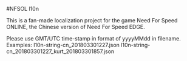 #NFSOL l10n

This is a fan-made localization project for the game Need For Speed ONLINE, the Chinese version of Need For Speed EDGE.

Please use GMT/UTC time-stamp in format of yyyyMMdd in filename.
Examples:
l10n-string-cn_201803301227.json
l10n-string-cn_201803301227_kurt_201803301857.json